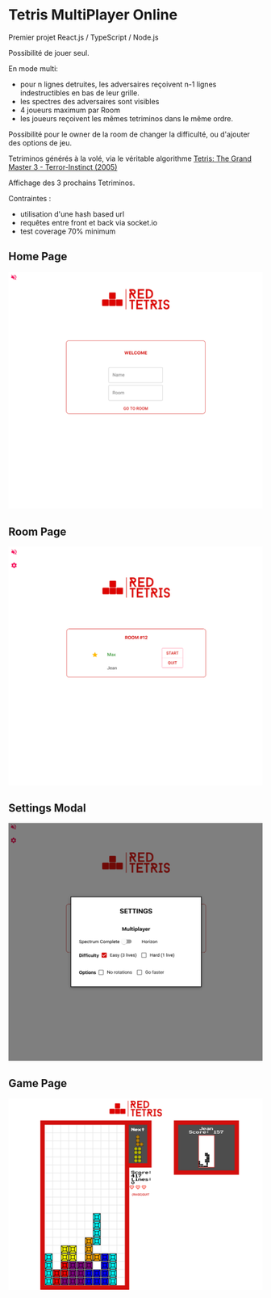 # Tetris MultiPlayer Online

Premier projet React.js / TypeScript / Node.js

Possibilité de jouer seul.

En mode multi:
  - pour n lignes detruites, les adversaires reçoivent n-1 lignes indestructibles en bas de leur grille.
  - les spectres des adversaires sont visibles 
  - 4 joueurs maximum par Room
  - les joueurs reçoivent les mêmes tetriminos dans le même ordre.
  
Possibilité pour le owner de la room de changer la difficulté, ou d'ajouter des options de jeu.
  
Tetriminos générés à la volé, via le véritable algorithme [Tetris: The Grand Master 3 - Terror-Instinct (2005)](https://simon.lc/the-history-of-tetris-randomizers)

Affichage des 3 prochains Tetriminos.

Contraintes : 
  - utilisation d'une hash based url
  - requêtes entre front et back via socket.io
  - test coverage 70% minimum

## Home Page
<img src="./images/Capture d’écran 2020-06-18 à 15.48.57.png" />

## Room Page
<img src="./images/Capture d’écran 2020-06-18 à 15.49.49.png" />

## Settings Modal
<img src="./images/Capture d’écran 2020-06-18 à 15.50.01.png" />

## Game Page
<img src="./images/Capture d’écran 2020-06-18 à 15.51.50.png" />

